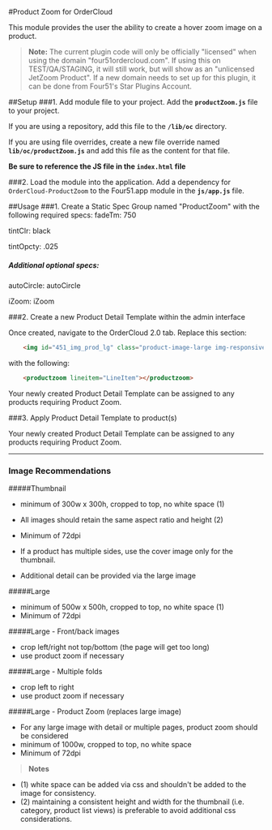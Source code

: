 #Product Zoom for OrderCloud

This module provides the user the ability to create a hover zoom image on a product.

>**Note:** The current plugin code will only be officially "licensed" when using the domain "four51ordercloud.com". If using this on TEST/QA/STAGING, it will still work, but will show as an "unlicensed JetZoom Product". If a new domain needs to set up for this plugin, it can be done from Four51's Star Plugins Account.

##Setup
###1. Add module file to your project.
Add the **`productZoom.js`** file to your project.

If you are using a repository, add this file to the **`/lib/oc`** directory.

If you are using file overrides, create a new file override named **`lib/oc/productZoom.js`** and add this file as the content for that file.

**Be sure to reference the JS file in the `index.html` file**

###2. Load the module into the application.
Add a dependency for `OrderCloud-ProductZoom` to the Four51.app module in the **`js/app.js`** file.

##Usage
###1. Create a Static Spec Group named "ProductZoom" with the following required specs:
fadeTm: 750

tintClr: black

tintOpcty: .025

##### Additional optional specs:

autoCircle: autoCircle 

iZoom: iZoom

###2. Create a new Product Detail Template within the admin interface

Once created, navigate to the OrderCloud 2.0 tab. Replace this section:

```html
    <img id="451_img_prod_lg" class="product-image-large img-responsive" ng-src="{{LineItem.Variant.PreviewUrl || LineItem.Variant.LargeImageUrl || LineItem.Product.LargeImageUrl}}" imageonload />
```

with the following:

```html
    <productzoom lineitem="LineItem"></productzoom>
```
Your newly created Product Detail Template can be assigned to any products requiring Product Zoom.

###3. Apply Product Detail Template to product(s)

Your newly created Product Detail Template can be assigned to any products requiring Product Zoom.

***
### Image Recommendations 

#####Thumbnail
* minimum of 300w x 300h, cropped to top, no white space (1)
* All images should retain the same aspect ratio and height (2)
* Minimum of 72dpi

* If a product has multiple sides, use the cover image only for the thumbnail.
* Additional detail can be provided via the large image

#####Large
* minimum of 500w x 500h, cropped to top, no white space (1)
* Minimum of 72dpi

#####Large - Front/back images 
* crop left/right not top/bottom (the page will get too long) 
* use product zoom if necessary

#####Large - Multiple folds 
* crop left to right 
* use product zoom if necessary

#####Large - Product Zoom (replaces large image)
* For any large image with detail or multiple pages, product zoom should be considered
* minimum of 1000w, cropped to top, no white space
* Minimum of 72dpi

>**Notes**
* (1) white space can be added via css and shouldn't be added to the image for consistency. 
* (2) maintaining a consistent height and width for the thumbnail (i.e. category, product list views) is preferable to avoid additional css considerations. 

